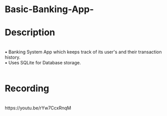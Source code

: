 # Basic-Banking-App-
<h1>Description</h1><br>
• Banking System App which keeps track of its user's and their transaction history.<br>
• Uses SQLite for Database storage.<br><br>
<h1>Recording</h1><br>
https://youtu.be/rYw7CcxRnqM
